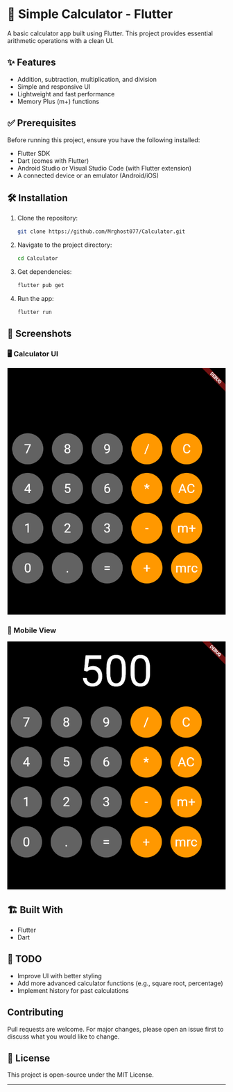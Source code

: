 # 📱 Simple Calculator - Flutter  

A basic calculator app built using Flutter. This project provides essential arithmetic operations with a clean UI.  

## ✨ Features  
- Addition, subtraction, multiplication, and division  
- Simple and responsive UI  
- Lightweight and fast performance  
- Memory Plus (m+) functions

## ✅ Prerequisites
Before running this project, ensure you have the following installed:

- Flutter SDK
- Dart (comes with Flutter)
- Android Studio or Visual Studio Code (with Flutter extension)
- A connected device or an emulator (Android/iOS)

## 🛠️ Installation  
1. Clone the repository:  
   ```bash
   git clone https://github.com/Mrghost077/Calculator.git
   ```
2. Navigate to the project directory:  
   ```bash
   cd Calculator
   ```
3. Get dependencies:  
   ```bash
   flutter pub get
   ```
4. Run the app:  
   ```bash
   flutter run
   ```

## 📸 Screenshots    
### 🖥️ Calculator UI  
![Calculator UI](assets/screenshots/ui.png)  

### 📱 Mobile View  
![With Values](assets/screenshots/uitext.png)  
 

## 🏗️ Built With  
- Flutter  
- Dart  

## 📌 TODO  
- Improve UI with better styling  
- Add more advanced calculator functions (e.g., square root, percentage)  
- Implement history for past calculations  

## Contributing
Pull requests are welcome. For major changes, please open an issue first to discuss what you would like to change.

## 📜 License  
This project is open-source under the MIT License.  

---  